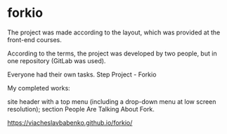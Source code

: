 # forkio

The project was made according to the layout, which was provided at the front-end courses.

According to the terms, the project was developed by two people, but in one repository (GitLab was used).

Everyone had their own tasks.
Step Project - Forkio

My completed works:

site header with a top menu (including a drop-down menu at low screen resolution);
section People Are Talking About Fork.

https://viacheslavbabenko.github.io/forkio/
